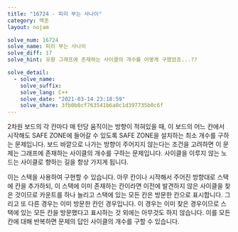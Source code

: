 ```yaml
---
title: "16724 - 피리 부는 사나이"
category: 백준
layout: nojam

solve_num: 16724
solve_name: 피리 부는 사나이
solve_diff: 17
solve_hint: 유향 그래프에 존재하는 사이클의 개수를 어떻게 구했었죠...??

solve_detail:
  - solve_name:
    solve_suffix:
    solve_lang: C++
    solve_date: "2021-03-14 23:18:59"
    solve_share: 3fb0b0cf763541b6a0c1d397735b0c6f
---
```


2차원 보드의 각 칸마다 매 턴당 움직이는 방향이 적혀있을 때, 이 보드의 어느 칸에서 시작해도 SAFE ZONE에 들어갈 수 있도록 SAFE ZONE을 설치하는 최소 개수를 구하는 문제입니다. 보드 바깥으로 나가는 방향이 주어지지 않는다는 조건을 고려하면 이 문제는 그래프에 존재하는 사이클의 개수를 구하는 문제입니다. 사이클을 이루지 않는 노드는 사이클로 향하는 길을 항상 가지게 됩니다.

이는 스택을 사용하여 구현할 수 있습니다. 아무 칸이나 시작해서 주어진 방향대로 스택에 칸을 추가하되, 이 스택에 이미 존재하는 칸이라면 이전에 발견하지 않은 사이클을 찾은 것이므로 카운트를 하나 늘리고 스택에 있는 모든 칸은 방문한 칸으로 표시합니다. 그리고 또 다른 경우는 이미 방문한 칸인 경우입니다. 이 경우는 이미 찾은 경우이므로 스택에 있는 모든 칸을 방문했다고 표시하는 것 외에는 아무것도 하지 않습니다. 이를 모든 칸에 대해 반복하면 문제의 답인 사이클의 개수를 구할 수 있습니다.
